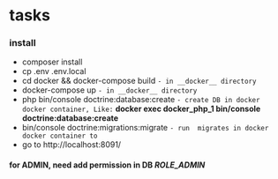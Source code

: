 # tasks

### install

- composer install
- cp .env .env.local 
- cd docker && docker-compose build `- in __docker__ directory `
- docker-compose up    `- in __docker__ directory`
- php bin/console doctrine:database:create `- create DB in docker docker container, Like:` 
    __docker exec  docker_php_1 bin/console doctrine:database:create__
- bin/console doctrine:migrations:migrate `- run  migrates in docker docker container to`
- go to http://localhost:8091/ 




#### for ADMIN, need add permission in DB _ROLE_ADMIN_
